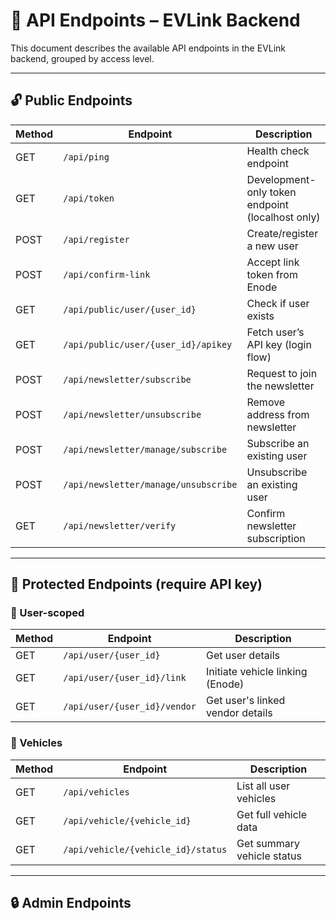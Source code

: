 # 📡 API Endpoints – EVLink Backend

This document describes the available API endpoints in the EVLink backend, grouped by access level.

---

## 🔓 Public Endpoints

| Method | Endpoint                  | Description                      |
|--------|---------------------------|----------------------------------|
| GET    | `/api/ping`              | Health check endpoint            |
| GET    | `/api/token`             | Development-only token endpoint (localhost only) |
| POST   | `/api/register`         | Create/register a new user      |
| POST   | `/api/confirm-link`     | Accept link token from Enode    |
| GET    | `/api/public/user/{user_id}` | Check if user exists         |
| GET    | `/api/public/user/{user_id}/apikey` | Fetch user’s API key (login flow) |
| POST   | `/api/newsletter/subscribe` | Request to join the newsletter |
| POST   | `/api/newsletter/unsubscribe` | Remove address from newsletter |
| POST   | `/api/newsletter/manage/subscribe` | Subscribe an existing user |
| POST   | `/api/newsletter/manage/unsubscribe` | Unsubscribe an existing user |
| GET    | `/api/newsletter/verify` | Confirm newsletter subscription |

---

## 🔐 Protected Endpoints (require API key)

### 🔧 User-scoped

| Method | Endpoint                                | Description                            |
|--------|------------------------------------------|----------------------------------------|
| GET    | `/api/user/{user_id}`                   | Get user details                       |
| GET    | `/api/user/{user_id}/link`              | Initiate vehicle linking (Enode)       |
| GET    | `/api/user/{user_id}/vendor`            | Get user's linked vendor details       |

### 🚗 Vehicles

| Method | Endpoint                        | Description                      |
|--------|----------------------------------|----------------------------------|
| GET    | `/api/vehicles`                | List all user vehicles          |
| GET    | `/api/vehicle/{vehicle_id}`    | Get full vehicle data           |
| GET    | `/api/vehicle/{vehicle_id}/status` | Get summary vehicle status   |

---

## 🔒 Admin Endpoints
